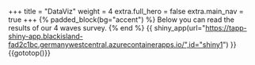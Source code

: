 +++
title = "DataViz"
weight = 4
extra.full_hero = false
extra.main_nav = true
+++
{% padded_block(bg="accent") %}
Below you can read the results of our 4 waves survey.
{% end %}
{{
shiny_app(url="https://tapp-shiny-app.blackisland-fad2c1bc.germanywestcentral.azurecontainerapps.io/",id="shiny1")
}}
{{gototop()}}
